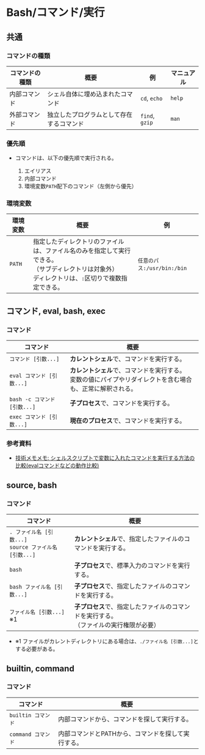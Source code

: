 # Bash/コマンド/実行

## 共通

### コマンドの種類

| コマンドの種類 | 概要                                     | 例             | マニュアル |
| -------------- | ---------------------------------------- | -------------- | ---------- |
| 内部コマンド   | シェル自体に埋め込まれたコマンド         | `cd`, `echo`   | `help`     |
| 外部コマンド   | 独立したプログラムとして存在するコマンド | `find`, `gzip` | `man`      |

### 優先順

- コマンドは、以下の優先順で実行される。

  1. エイリアス
  2. 内部コマンド
  3. 環境変数`PATH`配下のコマンド（左側から優先）

### 環境変数

| 環境変数 | 概要                                                         | 例                         |
| -------- | ------------------------------------------------------------ | -------------------------- |
| `PATH`   | 指定したディレクトリのファイルは、ファイル名のみを指定して実行できる。<br />（サブディレクトリは対象外）<br />ディレクトリは、`:`区切りで複数指定できる。 | `任意のパス:/usr/bin:/bin` |

## コマンド, eval, bash, exec

### コマンド

| コマンド                     | 概要                                                         |
| ---------------------------- | ------------------------------------------------------------ |
| `コマンド [引数...]`         | **カレントシェル**で、コマンドを実行する。                   |
| `eval コマンド [引数...]`    | **カレントシェル**で、コマンドを実行する。<br />変数の値にパイプやリダイレクトを含む場合も、正常に解釈される。 |
| `bash -c コマンド [引数...]` | **子プロセス**で、コマンドを実行する。                       |
| `exec コマンド [引数...]`    | **現在のプロセス**で、コマンドを実行する。                   |

### 参考資料

- [技術メモメモ: シェルスクリプトで変数に入れたコマンドを実行する方法の比較(evalコマンドなどの動作比較)](https://tech-mmmm.blogspot.com/2017/11/eval.html)

## source, bash

### コマンド

| コマンド                                                    | 概要                                                         |
| ----------------------------------------------------------- | ------------------------------------------------------------ |
| `. ファイル名 [引数...]`<br />`source ファイル名 [引数...]` | **カレントシェル**で、指定したファイルのコマンドを実行する。 |
| `bash`                                                      | **子プロセス**で、標準入力のコマンドを実行する。             |
| `bash ファイル名 [引数...]`                                 | **子プロセス**で、指定したファイルのコマンドを実行する。     |
| `ファイル名 [引数...]` ※1                                   | **子プロセス**で、指定したファイルのコマンドを実行する。<br />（ファイルの実行権限が必要） |

- ※1 ファイルがカレントディレクトリにある場合は、`./ファイル名 [引数...]`とする必要がある。

## builtin, command

### コマンド

| コマンド           | 概要                                               |
| ------------------ | -------------------------------------------------- |
| `builtin コマンド` | 内部コマンドから、コマンドを探して実行する。       |
| `command コマンド` | 内部コマンドとPATHから、コマンドを探して実行する。 |
